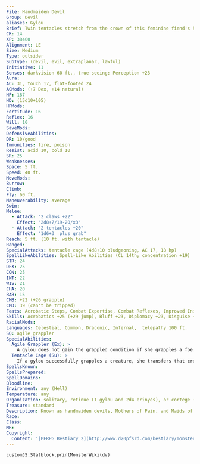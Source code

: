 ```yaml
---
File: Handmaiden Devil
Group: Devil
aliases: Gylou
Brief: Twin tentacles stretch from the crown of this feminine fiend's head, while her lower body blooms in a gown of writhing tendrils.
CR: 14
XP: 38400
Alignment: LE
Size: Medium
Type: outsider
SubType: (devil, evil, extraplanar, lawful)
Initiative: 11
Senses: darkvision 60 ft., true seeing; Perception +23
Aura: 
AC: 31, touch 17, flat-footed 24
ACMods: (+7 Dex, +14 natural)
HP: 187
HD: (15d10+105)
HPMods: 
Fortitude: 16
Reflex: 16
Will: 10
SaveMods: 
DefensiveAbilities: 
DR: 10/good
Immunities: fire, poison
Resist: acid 10, cold 10
SR: 25
Weaknesses: 
Space: 5 ft.
Speed: 40 ft.
MoveMods: 
Burrow: 
Climb: 
Fly: 60 ft.
Maneuverability: average
Swim: 
Melee: 
  - Attack: "2 claws +22"
    Effect: "2d8+7/19-20/x3"
  - Attack: "2 tentacles +20"
    Effect: "1d6+3  plus grab"
Reach: 5 ft. (10 ft. with tentacle)
Ranged: 
SpecialAttacks: tentacle cage (4d8+10 bludgeoning, AC 17, 18 hp)
SpellLikeAbilities: Spell-Like Abilities (CL 14th; concentration +19)  Constant-fly, spider climb, true seeing At will-alter self, dispel good (DC 20), enthrall (DC 17), greater teleport (self plus 1 entrapped creature and 50 lbs. of goods only), persistent image (DC 20)  3/day-black tentacles, charm monster (DC 19)  1/day-summon (level 5, 3 erinyes 65%)
STR: 24
DEX: 25
CON: 25
INT: 22
WIS: 21
CHA: 20
BAB: 15
CMB: +22 (+26 grapple)
CMD: 39 (can't be tripped)
Feats: Acrobatic Steps, Combat Expertise, Combat Reflexes, Improved Initiative, Improved Trip, Multiattack, Nimble Moves, Strike Back
Skills: Acrobatics +25 (+29 jump), Bluff +23, Diplomacy +23, Disguise +23, Escape Artist +22, Fly +14, Knowledge (arcana) +21, Knowledge (planes) +24, Perception +23, Perform (sing) +23, Sense Motive +23, Spellcraft +21, Stealth +25
RacialMods: 
Languages: Celestial, Common, Draconic, Infernal,  telepathy 100 ft.
SQ: agile grappler
SpecialAbilities:
  Agile Grappler (Ex): >
    A gylou does not gain the grappled condition if she grapples a foe.
  Tentacle Cage (Su): >
    If a gylou successfully grapples a creature, she transfers that creature into her lower body's nest of cage-like tentacles. This works like swallow whole. The gylou's tentacles are AC 17 and have 18 hp for the purpose of an entrapped creature cutting itself out. A gylou's tendrils heal quickly, allowing her to use this ability 1 round after a creature cuts itself free.
SpellsKnown: 
SpellsPrepared: 
SpellDomains: 
Bloodline: 
Environment: any (Hell)
Temperature: any
Organization: solitary, retinue (1 gylou and 2d4 erinyes), or cortege (1-4 gylous and 2d10 erinyes)
Treasure: standard
Description: Known as handmaiden devils, Mothers of Pain, and Maids of Miscarriage, gylous attend to the whims and schemes of Hell's few female overlords. Like manipulative matrons amid decadent mortal courts, these deceivers hide their fathomless evil beneath illusions of beauty, graciousness, and tradition. Gylous particularly loathe children. It's said that the persistent cry of a babe can sometimes cause these fiends to abandon their illusions and viciously attack.  As greater devils, gylous can command many lesser devils, yet harbor an exclusive favoritism for erinyes. A gylou weighs 160 pounds and stands stiff ly at 5-1/2 feet- though many wear their head-sprouting tentacles in tall, elaborate coiffures.
Race: 
Class: 
MR: 
Copyright:
  Content: '[PFRPG Bestiary 2](http://www.d20pfsrd.com/bestiary/monster-listings/outsiders/devil/devil-handmaiden)'
---
```

```dataviewjs
customJS.Statblock.printMonsterWiki(dv)
```
